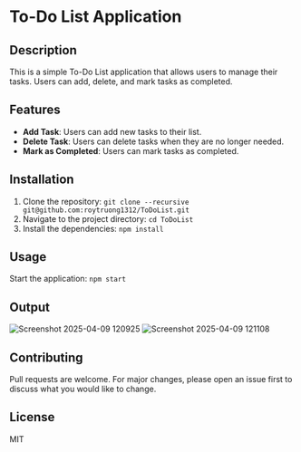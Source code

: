 # To-Do List Application

## Description
This is a simple To-Do List application that allows users to manage their tasks. Users can add, delete, and mark tasks as completed.

## Features
- **Add Task**: Users can add new tasks to their list.
- **Delete Task**: Users can delete tasks when they are no longer needed.
- **Mark as Completed**: Users can mark tasks as completed.

## Installation
1. Clone the repository: `git clone --recursive git@github.com:roytruong1312/ToDoList.git`
2. Navigate to the project directory: `cd ToDoList`
3. Install the dependencies: `npm install`

## Usage
Start the application: `npm start`

## Output
![Screenshot 2025-04-09 120925](https://github.com/user-attachments/assets/03589a67-e642-4d52-be2f-17d1bf080507)
![Screenshot 2025-04-09 121108](https://github.com/user-attachments/assets/ee9aca74-441d-4c94-b8c4-d6783d26ce69)


## Contributing
Pull requests are welcome. For major changes, please open an issue first to discuss what you would like to change.

## License
MIT
